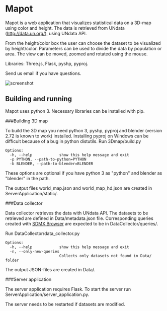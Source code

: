 Mapot
=====

Mapot is a web application that visualizes statistical data on a 3D-map using color and height.
The data is retrieved from UNdata (http://data.un.org/), using UNdata API.

From the height/color box the user can choose the dataset to be visualized by height/color.
Parameters can be used to divide the data by population or area.
The view can be moved, zoomed and rotated using the mouse.


Libraries: Three.js, Flask, pyshp, pyproj.

Send us email if you have questions.

![screenshot](https://raw.githubusercontent.com/wiki/paanil/Mapot/screenshot.png)

Building and running
--------------------

Mapot uses python 3.
Necessary libraries can be installed with pip.

###Building 3D map

To build the 3D map you need python 3, pyshp, pyproj and blender (version 2.72 is known to work) installed.
Installing pyproj on Windows can be difficult because of a bug in python distutils.
Run 3Dmap/build.py

```
Options:
  -h, --help            show this help message and exit
  -p PYTHON, --path-to-python=PYTHON
  -b BLENDER, --path-to-blender=BLENDER
```

These options are optional if you have python 3 as "python" and blender as "blender" in the path.

The output files world\_map.json and world\_map\_hd.json are created in ServerApplication/static/.

###Data collector

Data collector retrieves the data with UNdata API.
The datasets to be retrieved are defined in Data/metadata.json file.
Corresponding queries created with [SDMX Browser](http://data.un.org/SdmxBrowser/start) are expected to be in DataCollector/queries/.

Run DataCollector/data_collector.py

```
Options:
  -h, --help            show this help message and exit
  -n, --only-new-queries
                        Collects only datasets not found in Data/ folder
```

The output JSON-files are created in Data/.

###Server application

The server application requires Flask.
To start the server run ServerApplication/server_application.py.

The server needs to be restarted if datasets are modified.

